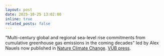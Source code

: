```yaml
---
layout: post
date: 2025-10-25 13:02:00
inline: true
related_posts: false
---
```


"Multi-century global and regional sea-level rise commitments from cumulative greenhouse gas emissions in the coming decades" led by Alex Nauels now published in [Nature Climate Change](https://www.nature.com/articles/s41558-025-02452-5). [VUB press](https://press.vub.ac.be/deep-emission-cuts-before-mid-century-decisive-to-reduce-long-term-sea-level-rise-legacy).
